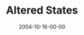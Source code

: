 ---
layout: message
category: message
series: "United States Of Addiction"
title: "Altered States"
date: 2004-10-16-00-00
message_id: 149
audio: "http://s3.amazonaws.com/crossroads-media/message/audio/USA_03_10-16-04_Altered_States.mp3"
audio-duration: "39:11"
explicit: false
---